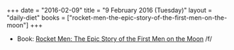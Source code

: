 +++
date = "2016-02-09"
title = "9 February 2016 (Tuesday)"
layout = "daily-diet"
books = ["rocket-men-the-epic-story-of-the-first-men-on-the-moon"]
+++

<ul>
<li class="entry Book">Book: <a href="/books/rocket-men-the-epic-story-of-the-first-men-on-the-moon">Rocket Men: The Epic Story of the First Men on the Moon</a> /f/</li>
</ul>